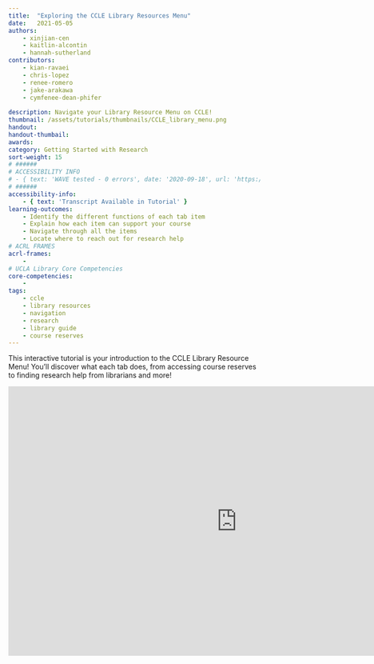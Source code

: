 ```yaml
---
title:  "Exploring the CCLE Library Resources Menu"
date:   2021-05-05
authors: 
    - xinjian-cen
    - kaitlin-alcontin
    - hannah-sutherland
contributors:
    - kian-ravaei
    - chris-lopez
    - renee-romero
    - jake-arakawa
    - cymfenee-dean-phifer
    
description: Navigate your Library Resource Menu on CCLE!
thumbnail: /assets/tutorials/thumbnails/CCLE_library_menu.png
handout:
handout-thumbail: 
awards:
category: Getting Started with Research
sort-weight: 15
# ######
# ACCESSIBILITY INFO
# - { text: 'WAVE tested - 0 errors', date: '2020-09-18', url: 'https://wave.webaim.org/' }
# ######
accessibility-info:
    - { text: 'Transcript Available in Tutorial' }
learning-outcomes:
    - Identify the different functions of each tab item
    - Explain how each item can support your course
    - Navigate through all the items
    - Locate where to reach out for research help
# ACRL FRAMES
acrl-frames:
    - 
# UCLA Library Core Competencies
core-competencies:
    -
tags:
    - ccle
    - library resources
    - navigation
    - research
    - library guide
    - course reserves
---
```

This interactive tutorial is your introduction to the CCLE Library Resource Menu! You’ll discover what each tab does, from accessing course reserves to finding research help from librarians and more!

<iframe src="https://ccle.ucla.edu/mod/hvp/embed.php?id=3885737" width="913" height="539" frameborder="0" allowfullscreen="allowfullscreen"></iframe><script src="https://ccle.ucla.edu/mod/hvp/library/js/h5p-resizer.js" charset="UTF-8"></script>
